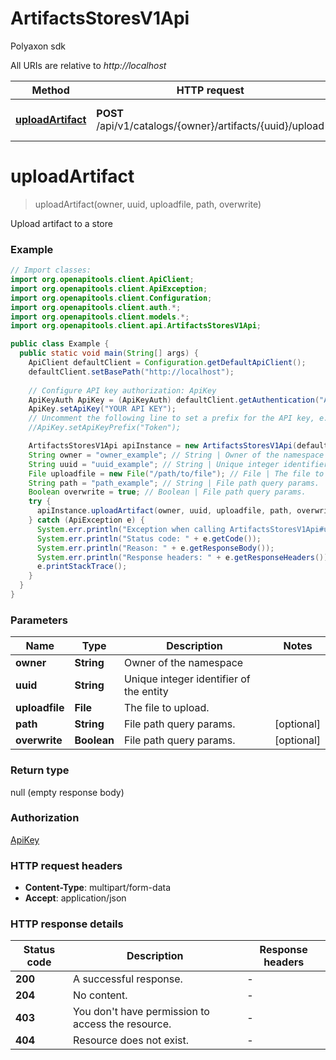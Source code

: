 # ArtifactsStoresV1Api
Polyaxon sdk

All URIs are relative to *http://localhost*

| Method | HTTP request | Description |
|------------- | ------------- | -------------|
| [**uploadArtifact**](ArtifactsStoresV1Api.md#uploadArtifact) | **POST** /api/v1/catalogs/{owner}/artifacts/{uuid}/upload | Upload artifact to a store |


<a name="uploadArtifact"></a>
# **uploadArtifact**
> uploadArtifact(owner, uuid, uploadfile, path, overwrite)

Upload artifact to a store

### Example
```java
// Import classes:
import org.openapitools.client.ApiClient;
import org.openapitools.client.ApiException;
import org.openapitools.client.Configuration;
import org.openapitools.client.auth.*;
import org.openapitools.client.models.*;
import org.openapitools.client.api.ArtifactsStoresV1Api;

public class Example {
  public static void main(String[] args) {
    ApiClient defaultClient = Configuration.getDefaultApiClient();
    defaultClient.setBasePath("http://localhost");
    
    // Configure API key authorization: ApiKey
    ApiKeyAuth ApiKey = (ApiKeyAuth) defaultClient.getAuthentication("ApiKey");
    ApiKey.setApiKey("YOUR API KEY");
    // Uncomment the following line to set a prefix for the API key, e.g. "Token" (defaults to null)
    //ApiKey.setApiKeyPrefix("Token");

    ArtifactsStoresV1Api apiInstance = new ArtifactsStoresV1Api(defaultClient);
    String owner = "owner_example"; // String | Owner of the namespace
    String uuid = "uuid_example"; // String | Unique integer identifier of the entity
    File uploadfile = new File("/path/to/file"); // File | The file to upload.
    String path = "path_example"; // String | File path query params.
    Boolean overwrite = true; // Boolean | File path query params.
    try {
      apiInstance.uploadArtifact(owner, uuid, uploadfile, path, overwrite);
    } catch (ApiException e) {
      System.err.println("Exception when calling ArtifactsStoresV1Api#uploadArtifact");
      System.err.println("Status code: " + e.getCode());
      System.err.println("Reason: " + e.getResponseBody());
      System.err.println("Response headers: " + e.getResponseHeaders());
      e.printStackTrace();
    }
  }
}
```

### Parameters

| Name | Type | Description  | Notes |
|------------- | ------------- | ------------- | -------------|
| **owner** | **String**| Owner of the namespace | |
| **uuid** | **String**| Unique integer identifier of the entity | |
| **uploadfile** | **File**| The file to upload. | |
| **path** | **String**| File path query params. | [optional] |
| **overwrite** | **Boolean**| File path query params. | [optional] |

### Return type

null (empty response body)

### Authorization

[ApiKey](../README.md#ApiKey)

### HTTP request headers

 - **Content-Type**: multipart/form-data
 - **Accept**: application/json

### HTTP response details
| Status code | Description | Response headers |
|-------------|-------------|------------------|
| **200** | A successful response. |  -  |
| **204** | No content. |  -  |
| **403** | You don&#39;t have permission to access the resource. |  -  |
| **404** | Resource does not exist. |  -  |

